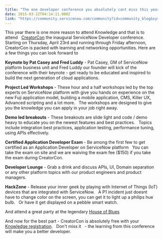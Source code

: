 ```yaml
---
title: "The one developer conference you absolutely cant miss this year"
date: 2015-03-22T04:14:11.000Z
link: "https://community.servicenow.com/community?id=community_blog&sys_id=a1ed2ee9dbd0dbc01dcaf3231f9619d3"
---
```

<p>This year there is one more reason to attend Knowledge and that is to attend   <a title="CreatorCon" __default_attr="2074" __jive_macro_name="community" class="jive_macro_community jive_macro" data-orig-content="CreatorCon" href="undefined2074">CreatorCon</a> the inaugural ServiceNow Developer conference.   Starting on Thursday, April 23rd and running through Friday afternoon, CreatorCon is packed with learning and networking opportunities. Here are a few things you can look forward to</p><p></p><p><strong>Keynote by Pat Casey and Fred Luddy</strong> - Pat Casey, GM of ServiceNow platform business unit and Fred Luddy our founder will kick of the conference with their keynote - get ready to be educated and inspired to build the next generation of cloud applications.</p><p></p><p><strong>Project Led Workshops</strong> - These hour and a half workshops led by the top experts on ServiceNow platform with give you hands on experience on the new Fuji application model, building a mobile application, CMS, Killer UX, Advanced scripting and a lot more.   The workshops are designed to give you the knowledge you can apply in your job right away.</p><p></p><p><strong>Demo led breakouts</strong> - These breakouts are slide light and code / demo heavy to educate you on the newest features and best practices.   Topics include integration best practices, application testing, performance tuning, using APIs effectively.</p><p></p><p><strong>Certified Application Developer Exam</strong> - Be among the first few to get certified as an Application Developer on ServiceNow platform   You can take the exam on site and we are waiving the exam fee ($150) if you take the exam during CreatorCon.</p><p></p><p><strong>Developer Lounge</strong> - Grab a drink and discuss APIs, UI, Domain separation or any other platform topics with our product engineers and product managers.</p><p></p><p><strong>HackZone</strong> - Release your inner geek by playing with Internet of Things (IoT) devices that are integrated with ServiceNow.   A P1 incident just doesnt have to change color on the screen, you can get it to light up a philips hue bulb.   Or have it get displayed on a pebble smart watch.</p><p></p><p>And attend a great party at the legendary <a title="t.ly/19c0YBv" href="http://bit.ly/19c0YBv">House of Blues</a></p><p></p><p>And now for the best part - CreatorCon is absolutely free with your <a title="" _jive_internal="true" href="/community?id=community_static&sys_id=93c3be65dbdc5bc0b322f4621f961966">Knowledge registration</a>.   Don't miss it   - the learning from this conference will make you a better developer.</p>